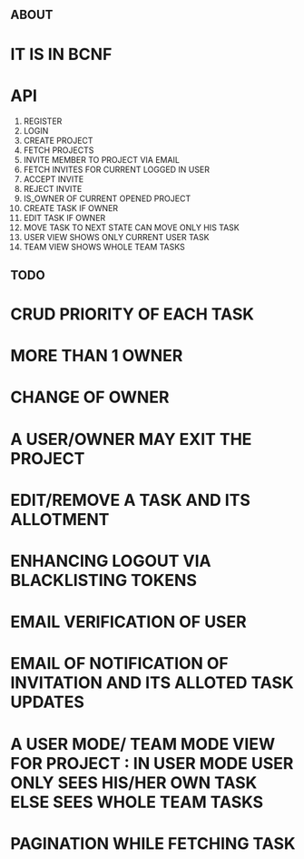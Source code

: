 ## ABOUT
# IT IS IN BCNF

# API
1. REGISTER
2. LOGIN
3. CREATE PROJECT
4. FETCH PROJECTS
5. INVITE MEMBER TO PROJECT VIA EMAIL
6. FETCH INVITES FOR CURRENT LOGGED IN USER
7. ACCEPT INVITE
8. REJECT INVITE
9. IS_OWNER OF CURRENT OPENED PROJECT 
10. CREATE TASK IF OWNER
11. EDIT TASK IF OWNER
12. MOVE TASK TO NEXT STATE CAN MOVE ONLY HIS TASK
13. USER VIEW SHOWS ONLY CURRENT USER TASK
14. TEAM VIEW SHOWS WHOLE TEAM TASKS

## TODO
# CRUD PRIORITY OF EACH TASK
# MORE THAN 1 OWNER
# CHANGE OF OWNER
# A USER/OWNER MAY EXIT THE PROJECT
# EDIT/REMOVE A TASK AND ITS ALLOTMENT
# ENHANCING LOGOUT VIA BLACKLISTING TOKENS
# EMAIL VERIFICATION OF USER
# EMAIL OF NOTIFICATION OF INVITATION AND ITS ALLOTED TASK UPDATES
# A USER MODE/ TEAM MODE VIEW FOR PROJECT : IN USER MODE USER ONLY SEES HIS/HER OWN TASK ELSE SEES WHOLE TEAM TASKS
# PAGINATION WHILE FETCHING TASK